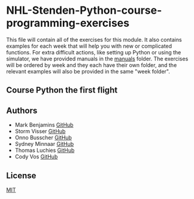 # NHL-Stenden-Python-course-programming-exercises
This file will contain all of the exercises for this module. 
It also contains examples for each week that will help you with new or complicated functions. 
For extra difficult actions, like setting up Python or using the simulator, we have provided manuals in the [manuals]() folder. 
The exercises will be ordered by week and they each have their own folder, and the relevant examples will also be provided in the same "week folder".

## Course Python the first flight


## Authors
- Mark Benjamins [GitHub](https://github.com/MarkBenjamins)
- Storm Visser [GitHub](https://github.com/Storm-Visser)
- Onno Busscher [GitHub](https://github.com/OnnoGameDev)
- Sydney Minnaar [GitHub](https://github.com/SydneyM123)
- Thomas Luchies [GitHub](https://github.com/ThomasLuchies)
- Cody Vos [GitHub](https://github.com/qwertyoriuop)

## License
[MIT](https://choosealicense.com/licenses/mit/)
